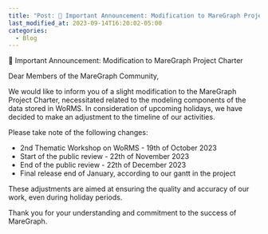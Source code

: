 ```yaml
---
title: "Post: 📣 Important Announcement: Modification to MareGraph Project Charter"
last_modified_at: 2023-09-14T16:20:02-05:00
categories:
  - Blog
---
```


📣 Important Announcement: Modification to MareGraph Project Charter

Dear Members of the MareGraph Community,

We would like to inform you of a slight modification to the MareGraph Project Charter, necessitated related to the modeling components of the data stored in WoRMS. In consideration of upcoming holidays, we have decided to make an adjustment to the timeline of our activities.

Please take note of the following changes:

- 2nd Thematic Workshop on WoRMS - 19th of October 2023
- Start of the public review - 22th of November 2023
- End of the public review - 22th of December 2023
- Final release end of January, according to our gantt in the project

These adjustments are aimed at ensuring the quality and accuracy of our work, even during holiday periods.

Thank you for your understanding and commitment to the success of MareGraph.



